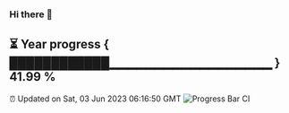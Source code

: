 ### Hi there 👋
⏳ Year progress { ████████████▁▁▁▁▁▁▁▁▁▁▁▁▁▁▁▁▁▁ } 41.99 %
---
⏰ Updated on Sat, 03 Jun 2023 06:16:50 GMT
![Progress Bar CI](https://github.com/liununu/liununu/workflows/Progress%20Bar%20CI/badge.svg)
